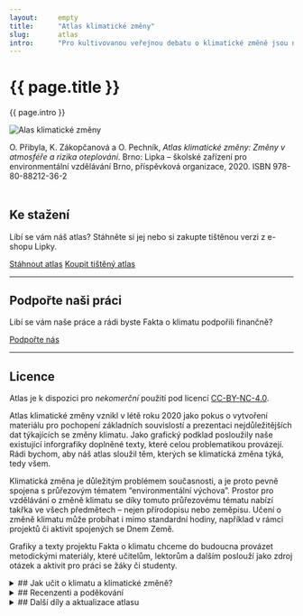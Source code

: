 ```yaml
---
layout:     empty
title:      "Atlas klimatické změny"
slug:       atlas
intro:      "Pro kultivovanou veřejnou debatu o klimatické změně jsou nezbytná dobrá a především srozumitelně vysvětlená data. Proto v tomto atlasu nabízíme snadno pochopitelné grafy a mapy, které jsou navíc vždy doplněny textem, který danou problematiku vysvětluje."
---
```


<div class="section"><div class="container">
<div class="row" markdown="on">
    <div class="col-md-12 col-lg-9">
        <h1>{{ page.title }}</h1>
        <p class="lead">{{ page.intro }}</p>
        <img src="/assets-local/img/atlas-preview.jpg" class="img-fluid mb-1" alt="Alas klimatické změny">
        <p>O. Přibyla, K. Zákopčanová a O. Pechník, <em>Atlas klimatické změny: Změny v atmosféře a rizika oteplování</em>. Brno: Lipka – školské zařízení pro environmentální vzdělávání Brno, příspěvková organizace, 2020. ISBN 978-80-88212-36-2</p>
    </div>
    <div class="col-md-12 col-lg-3" style="margin-top: 3rem;">
        <h2>Ke stažení</h2>
        <p>Líbí se vám náš atlas? Stáhněte si jej nebo si zakupte tištěnou verzi z e-shopu Lipky.</p>
        <a href="/assets-local/files/atlas-klimaticke-zmeny.pdf" class="btn btn-primary"><i class="fas fa-fw fa-file-download"></i> Stáhnout atlas</a>
        <a href="https://www.lipka.cz/lipka?idk=zbozi93|5" class="btn btn-secondary"><i class="fas fa-fw fa-atlas"></i> Koupit tištěný atlas</a>
        <hr />
        <h2>Podpořte naši práci</h2>
        <p>Libí se vám naše práce a rádi byste Fakta o klimatu podpořili finančně?</p>
        <a href="{{ site.fundraising }}" class="btn btn-primary"><i class="fas fa-fw fa-heart"></i> Podpořte nás</a>
        <hr />
        <h2>Licence</h2>
        <p>Atlas je k dispozici pro <em>nekomerční</em> použití pod licencí <a href="https://creativecommons.org/licenses/by-nc/4.0/deed.cs" title="Uveďte původ-Neužívejte komerčně 4.0 Mezinárodní" rel="license">CC-BY-NC-4.0</a>.</p>
    </div>
</div>
</div></div>

<div class="section"><div class="container" markdown="1">

Atlas klimatické změny vznikl v létě roku 2020 jako pokus o vytvoření materiálu pro pochopení základních souvislostí a prezentaci nejdůležitějších dat týkajících se změny klimatu. Jako grafický podklad posloužily naše existující inforgrafiky doplněné texty, které celou problematikou provázejí. Rádi bychom, aby náš atlas sloužil těm, kterých se klimatická změna týká, tedy všem.

Klimatická změna je důležitým problémem současnosti, a je proto pevně spojena s průřezovým tématem “environmentální výchova”. Prostor pro vzdělávání o změně klimatu se díky tomuto průřezovému tématu nabízí takřka ve všech předmětech – nejen přírodopisu nebo zeměpisu. Učení o změně klimatu může probíhat i mimo standardní hodiny, například v rámci projektů či aktivit spojených se Dnem Země.

Grafiky a texty projektu Fakta o klimatu chceme do budoucna provázet metodickými materiály, které učitelům, lektorům a dalším poslouží jako zdroj otázek a aktivit pro práci se žáky či studenty.

<details markdown="1">
<summary markdown=1>
## Jak učit o klimatu a klimatické změně?
</summary>

Je mnoho způsobů jak uspořádat sérii vyučovacích hodin nebo přednášek o klimatické změně. Lze začít u zvyšování teplot, u emisí skleníkových plynů anebo třeba u dopadů změny na obyvatele různých oblastí. My jsme v Atlase uspořádali grafiky a texty tak, že ilustrují následující linku argumentů.

1. **Lidská činnost mění složení atmosféry** – zejména kvůli spalování uhlí, ropy a plynu se v atmosféře hromadí oxid uhličitý.
2. **Oxid uhličitý zesiluje skleníkový efekt** – výpočty a modely ukazují, že při zvýšení koncentrací CO<sub>2</sub> z 280 ppm na 540 ppm se planeta jako celek oteplí v průměru o 3 °C.
3. **Globální oteplování je už nyní jasně pozorovaný a daty dobře podložený jev** – v průběhu 20. Století se teplota zvýšila o 1,2 °C, přičemž oteplení nebylo všude stejné. Některé části světa se  za posledních 60 let oteplily téměř o 5°C. Současné globální oteplování probíhá také výjimečně rychle.
4. **Česká republika se otepluje přibližně dvakrát rychleji než světový průměr** – za posledních 60 let se oteplila o 2 °C,  je to dáno její vnitrozemskou polohou na severní polokouli. Jedním z důsledků je masivní úhyn smrkových lesů.
5. **Kdyby se planeta oteplila o více než 1.5 °C, došlo by ke kolapsu mnoha světových ekosystémů a velkým změnám v kryosféře a atmosférických a oceánských prouděních** – proto se státy v Pařížské dohodě zavázaly k úsilí udržet globální oteplování pod hranicí 1,5 °C.
6. **Aby se oteplení podařilo udržet pod hranicí 1,5 °C, je potřeba dosáhnout uhlíkové neutrality do roku 2050.**

</details>

<details markdown="1">
<summary markdown=1>
## Recenzenti a poděkování
</summary>

Atlas recenzovali:

* Mgr. Michal Žák, Ph. D., Katedra fyziky atmosféry Matematicko-fyzikální fakulty Univerzity Karlovy
* RNDr. Radim Tolasz, Ph. D., klimatolog, Český hydrometeorologický ústav
* Ing. Jiří Dlouhý, Centrum pro otázky životního prostředí Univerzity Karlovy
* Jan Labohý, CEO World from Space, odborný konzultant ASITIS s. r. o.
* Mgr. Romana Březovská, M. A., ministerský rada, Ministerstvo životního prostředí ČR

Ke vzniku tohoto Atlasu přispěli významně svou dobrovolnickou prací v týmu faktaoklimatu.cz: Martin Ukrop, Jan Krčál, Kateřina Kolouchová, Tomáš Protivínský, Oldřich Sklenář, Martin Křivánek, Martin Zahradník, Jakub Zamouřil a další členové týmu.

Za odbornou či lidskou inspiraci chceme dále poděkovat: Jirkovi Vorlíčkovi, Lence Kopáčové, Petru Danišovi, Janu Krajhanzlovi, Mycu Riggulsfordovi, Lucii Smolkové, Veronice Ambrozyové, Haně Mikulicové a Tadeáši Žďárskému.
</details>

<details markdown="1">
<summary markdown=1>
## Další díly a aktualizace atlasu
</summary>

V budoucnosti bychom rádi připravili další díly atlasu pokrývající například energetiku a scénáře jejích transformací, emise, a další témata. Zároveň budeme první díl atlasu aktualizovat o nově vydávaná data.
</details>

</div></div>
